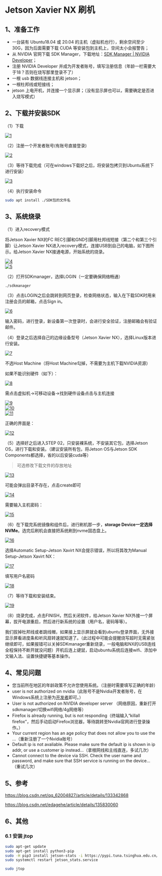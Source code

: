 # Jetson Xavier NX 刷机

## 1、准备工作

- 一台装有 Ubuntu18.04 或 20.04 的主机（虚拟机也行），剩余空间至少30G，因为后面需要下载 CUDA 等安装包到主机上，空间太小会报警告；
- 从 NVIDIA 官网下载 SDK Manager，下载地址：[SDK Manager | NVIDIA Developer](https://developer.nvidia.com/nvidia-sdk-manager)；
- 注册 NVIDIA Developer 并成为开发者账号，填写注册信息（年龄一栏需要大于18？否则在烧写那里登录不了）
- 一根 usb 数据线连接主机和 jetson；
- 一根杜邦线或短接线；
- jetson 上电开机，并连接一个显示屏；（没有显示屏也可以，需要确定是否进入烧写模式）

## 2、下载并安装SDK

（1）下载

<div class="img-page">
<a data-fancybox title="1" href="/blog/img/article/jetson/1.png"><img :src="$withBase('/img/article/database/1.png')" alt="1"></a>
</div>

（2）注册一个开发者账号(有账号直接登录)

<div class="img-page">
<a data-fancybox title="2" href="/blog/img/article/jetson/2.png"><img :src="$withBase('/img/article/database/2.png')" alt="2"></a>
</div>

（3）等待下载完成（可在windows下载好之后，将安装包拷贝到Ubuntu系统下进行安装）

<div class="img-page">
<a data-fancybox title="3" href="/blog/img/article/jetson/3.png"><img :src="$withBase('/img/article/database/3.png')" alt="3"></a>
</div>

（4）执行安装命令

```bash
sudo apt install ./SDK包的文件名
```

## 3、系统烧录

（1）进入recovery模式

将Jetson Xavier NX的FC REC引脚和GND引脚用杜邦线短接（第二个和第三个引脚）让Jetson Xavier NX进入recovery模式，连接USB到自己的电脑，如下图所示。给Jetson Xavier NX接通电源，开始系统的烧录。

<div class="img-page">
<a data-fancybox title="4" href="/blog/img/article/jetson/4.png"><img :src="$withBase('/img/article/database/4.png')" alt="4"></a>
</div>

<div class="img-page">
<a data-fancybox title="5" href="/blog/img/article/jetson/5.png"><img :src="$withBase('/img/article/database/5.png')" alt="5"></a>
</div>

（2）打开SDKmanager，选择LOGIN（一定要确保网络畅通）

`./sdkmanager`

（3）点击LOGIN之后会跳转到网页登录，检查网络状态，输入在下载SDK时用来注册会员的邮箱，点击Sign in。

<div class="img-page">
<a data-fancybox title="6" href="/blog/img/article/jetson/6.png"><img :src="$withBase('/img/article/database/6.png')" alt="6"></a>
</div>

输入密码，进行登录，新设备第一次登录时，会进行安全验证，注册邮箱会有验证邮件。

（4）登录之后选择自己的边缘设备型号（Jetson Xavier NX），选择Linux版本进行安装。

<div class="img-page">
<a data-fancybox title="7" href="/blog/img/article/jetson/7.png"><img :src="$withBase('/img/article/database/7.png')" alt="7"></a>
</div>

不选Host Machine（将Host Machine勾掉，不需要为主机下载NVIDIA资源）

如果不能识别硬件（如下）：

<div class="img-page">
<a data-fancybox title="8" href="/blog/img/article/jetson/8.png"><img :src="$withBase('/img/article/database/8.png')" alt="8"></a>
</div>


需点击虚拟机→可移动设备→找到硬件设备点击与主机连接

<div class="img-page">
<a data-fancybox title="9" href="/blog/img/article/jetson/9.png"><img :src="$withBase('/img/article/database/9.png')" alt="9"></a>
</div>

<div class="img-page">
<a data-fancybox title="10" href="/blog/img/article/jetson/10.png"><img :src="$withBase('/img/article/database/10.png')" alt="10"></a>
</div>

<div class="img-page">
<a data-fancybox title="11" href="/blog/img/article/jetson/11.png"><img :src="$withBase('/img/article/database/11.png')" alt="11"></a>
</div>

正确的界面是：

<div class="img-page">
<a data-fancybox title="12" href="/blog/img/article/jetson/12.png"><img :src="$withBase('/img/article/database/12.png')" alt="12"></a>
</div>

（5）选择好之后进入STEP 02，只安装裸系统，不安装其它包，选择Jetson OS，进行下载和安装。（建议安装所有包，将Jetson OS与Jetson SDK Components都选择，省的以后安装cuda等）

> 可选修改下载文件的存放地址

<div class="img-page">
<a data-fancybox title="13" href="/blog/img/article/jetson/13.png"><img :src="$withBase('/img/article/database/13.png')" alt="13"></a>
</div>

可能会弹出目录不存在，点击create即可

<div class="img-page">
<a data-fancybox title="14" href="/blog/img/article/jetson/14.png"><img :src="$withBase('/img/article/database/14.png')" alt="14"></a>
</div>

需要输入主机密码：

<div class="img-page">
<a data-fancybox title="15" href="/blog/img/article/jetson/15.png"><img :src="$withBase('/img/article/database/15.png')" alt="15"></a>
</div>

（6）在下载完系统镜像和组件后，进行刷机那一步，**storage Device一定选择NVMe**。选完后刷机会直接把系统刷到nvme固态盘上。

<div class="img-page">
<a data-fancybox title="16" href="/blog/img/article/jetson/16.png"><img :src="$withBase('/img/article/database/16.png')" alt="16"></a>
</div>

选择Automatic Setup-Jetson Xavirt NX会提示错误，所以将其改为Manual Setup-Jetson Xavirt NX：

<div class="img-page">
<a data-fancybox title="17" href="/blog/img/article/jetson/17.png"><img :src="$withBase('/img/article/database/17.png')" alt="17"></a>
</div>

填写用户名密码

<div class="img-page">
<a data-fancybox title="18" href="/blog/img/article/jetson/18.png"><img :src="$withBase('/img/article/database/18.png')" alt="18"></a>
</div>

（7）等待下载和安装结束。

<div class="img-page">
<a data-fancybox title="19" href="/blog/img/article/jetson/19.png"><img :src="$withBase('/img/article/database/19.png')" alt="19"></a>
</div>

（8）烧录完成，点击FINISH，然后关闭软件，给Jetson Xavier NX外接一个屏幕，拔开电源重启，然后进行新系统的设置（用户名，密码等等）。

我们拔掉杜邦线或者跳线帽，如果接上显示屏就会看到ubuntu登录界面，无外接显示屏看进度条和听风扇转速就知道了。（此过程中可能会提醒烧写超时无需紧张继续即可，如果报错可以关掉SDKmanager重新烧录，一般电脑和NX的USB连线全程保持不断开就没问题）开机后连上键鼠，启动ubuntu系统后连接wifi、添加中文输入法、设置快捷键等基本操作。

## 4、常见问题

- 您当前所在地区的年龄政策不允许您使用系统。（注册时需要填写正确的年龄）
- user is not authorized on nvidia（此账号不是Nvidia开发者账号，在Windows系统上注册为[开发者](https://developer.nvidia.com/after_signup/complete_profile)即可。）
- User is not authorized on NVIDIA developer server （网络原因，重新打开sdkmanager/切换wifi网络/4g网络等）
- Firefox is already running, but is not responding（终端输入“killall firefox”，然后手动启动Firefox浏览器，等待跳转至Nvidia官网进行登录操作。）
- Your current region has an age policy that does not allow you to use the ...（重新注册了一个Nvidia账号）
- Default ip is not avaliable. Please make sure the default ip is shown in ip addr, or use a customer ip instead...（拿根网线和主线直连，多试几次）
- Cannot connect to the device via SSH. Check the user name and password, and make sure that SSH service is running on the device...（重试几次）

## 5、参考

https://blog.csdn.net/qq_62004827/article/details/133342868

https://blog.csdn.net/edagehe/article/details/135830060

## 6、其他

### 6.1 安装 jtop

```bash
sudo apt-get update
sudo apt-get install python3-pip
sudo -H pip3 install jetson-stats -i https://pypi.tuna.tsinghua.edu.cn/simple/ --trusted-host pypi.tuna.tsinghua.edu.cn
sudo systemctl restart jetson_stats.service

sudo jtop
```
